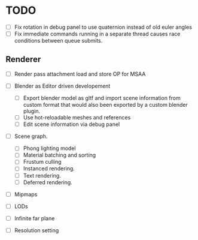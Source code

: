 # TODO

- [ ] Fix rotation in debug panel to use quaternion instead of old euler angles
- [ ] Fix immediate commands running in a separate thread causes race conditions between queue submits.

## Renderer

- [ ] Render pass attachment load and store OP for MSAA

- [ ] Blender as Editor driven developement

  - [ ] Export blender model as gltf and import scene information from custom format that
        would also been exported by a custom blender plugin.
  - [ ] Use hot-reloadable meshes and references
  - [ ] Edit scene information via debug panel

- [ ] Scene graph.
  - [ ] Phong lighting model
  - [ ] Material batching and sorting
  - [ ] Frustum culling
  - [ ] Instanced rendering.
  - [ ] Text rendering.
  - [ ] Deferred rendering.
- [ ] Mipmaps
- [ ] LODs
- [ ] Infinite far plane
- [ ] Resolution setting
